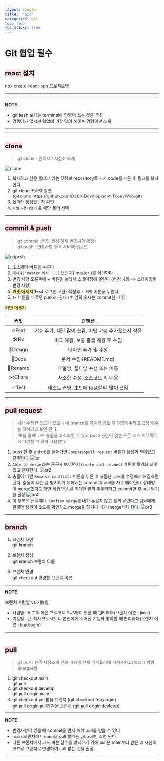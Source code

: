 ```yaml
---
layout: single
title:  "Git"
categories: Git
toc: true
toc_sticky: true
---
```


# Git 협업 필수

## <mark style='background-color: #ffdce0'> react 설치 </mark>
npx create-react-app 프로젝트명

***

---
**NOTE**

- git bash 보다는 terminal에 명령어 쓰는 것을 추천  
- 명령어가 많지만 협업에 가장 많이 쓰이는 명령어만 소개

---


***

## <mark style='background-color: #ffdce0'> clone </mark>
>git clone : 원격 Git 저장소 복제

![clone](https://user-images.githubusercontent.com/63334368/188298698-d79ef334-fc50-4a0d-9b33-0e3f65e5c77e.png)
1. 복제하고 싶은 폴더가 있는 깃허브 repository로 가서 code를 누른 후 링크를 복사한다
2. git clone 복사한 링크  
  (git clone https://github.com/Debri-Development-Team/Web.git)
3. 폴더가 생성됐는지 확인
4. `파일->폴더열기` 로 해당 폴더 선택

***

## <mark style='background-color: #ffdce0'> commit & push </mark>
>git commit :	커밋 생성(실제 변경사항 확정)  
>git push :	변경사항 원격 서버에 업로드

![gitpush](https://user-images.githubusercontent.com/63334368/188297645-2c215df8-215f-4910-b09f-9b8ca113c49e.png)
1. 소스제어 버튼을 누른다
2. `메세지('master'에서 ...)` 브랜치('master')를 확인한다
3. 변경 사항 오른쪽에 + 버튼을 눌러서 스테이징에 올린다 (변경 사항 -> 스테이징된 변경 사항)
4. <mark style='background-color: #fff5b1'>커밋 메세지</mark>(Feat:로그인 구현) 작성후 `✔ 커밋` 버튼을 누른다
5. `1↑` 버튼을 누르면 push가 된다 (↑ 앞의 숫자는 commit한 개수)

<mark style='background-color: #fff5b1'>커밋 메세지</mark>  

|**커밋**|컨벤션|
|:---:|:---:|
|🔥Feat|기능 추가, 제일 많이 쓰임, 어떤 기능 추가했는지 적음|
|🛠Fix|버그 해결, 보통 충돌 해결 후 쓰임|
|🎨Design|디자인 추가 및 수정|
|📝Docs|문서 수정 (README.md)|
|🚚Rename|파일명, 폴더명 수정 또는 이동|
|✂️Chore|사소한 수정, 소스코드 외 내용|
|✅Test|테스트 커밋, 초반에 test할 떄 많이 쓰임|

***

## <mark style='background-color: #ffdce0'> pull request </mark> 
>내가 수정한 코드가 있으니 내 branch를 가져가 검토 후 병합해주라고 요청 해주는 것이라고 보면 된다.   
>PR을 통해 코드 충돌을 최소화할 수 있고 push 권한이 없는 오픈 소스 프로젝트에 기여할 때 많이 사용한다.

1. push 한 후 github를 들어가면 `Compare&pull request` 버튼이 활성화 되어있고 클릭한다.
![pr](https://user-images.githubusercontent.com/63334368/188300870-74e8c436-a2f6-4782-a8df-5e541053d109.png)
2. `Able to merge` 라는 문구가 보이면서 `Create pull request` 버튼이 활성화 되어있고 클릭한다.
![pr2](https://user-images.githubusercontent.com/63334368/188300873-5c9864da-5294-4c64-a742-ab18abb0d7e5.png)
3. 충돌이 나면 `Resolve conflicts` 버튼을 누른 후 충돌난 코드를 수정해서 해결하면 된다. 
  충돌이 나는 걸 방지하기 위해서는 commit과 pull을 자주 해야한다. 상대방이 merge했다고 하면 작업하던 걸 최대한 빨리 마무리하고 commit한 후 pull 받기를 권장
![pr4](https://user-images.githubusercontent.com/63334368/188301117-5d67d44f-191e-4ae6-9679-9d162a7dacb8.png)
4. 이 부분은 선택이다. `Comfirm merge`를 내가 누르지 않고 풀리 날렸다고 팀원에게 말하면 팀원이 코드를 확인하고 merge를 하거나 내가 merge까지 한다.
![pr3](https://user-images.githubusercontent.com/63334368/188300877-0dc1bfe1-65de-45b4-b195-62ea823c55f4.png)


***

## <mark style='background-color: #ffdce0'> branch </mark>
1. 브랜치 확인  
  git branch

2. 브랜치 생성  
  git branch 브랜치 이름

3. 브랜치 변경  
  git checkout 변경할 브랜치 이름

---
**NOTE**

브랜치 사람별 vs 기능별  
- 사람별 : 비교적 작은 프로젝트 2~3명이 있을 때 편리하다(브랜치 이름 : jinsil)  
- 기능별 : 큰 회사 프로젝트나 본인에게 주어진 기능이 명확할 때 편리하다(브랜치 이름 : feat/login)

---


***

## <mark style='background-color: #ffdce0'> pull </mark>
>git pull : 원격 저장소의 변경 내용이 현재 디렉토리에 가져와지고(fetch) 병합(merge)됨

1. git checkout main  
  git pull
2. git checkout develop  
  git pull origin main
3. git checkout pull받을 브랜치 (git checkout feat/login)  
  git pull origin pull가져올 브랜치 (git pull origin devleop)

---
**NOTE**

- 변경사항이 있을 때 commit을 먼저 해야 pull을 받을 수 있다
- main 브랜치에서 main을 pull 할때는 git pull만 쓰면 된다
- 다른 브랜치에서 코드 짜는 실수를 방지하기 위해 pull은 main부터 받은 후 자신이 코드짤 브랜치로 변경하여 pull 받는 것을 권장

---

    



